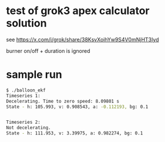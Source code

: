 # test of grok3 apex calculator solution

see https://x.com/i/grok/share/38KsvXoihYw9S4V0mNjHT3Iyd 

burner on/off + duration is ignored

# sample run

```bash
$ ./balloon_ekf
Timeseries 1:
Decelerating. Time to zero speed: 8.09801 s
State - h: 105.993, v: 0.908543, a: -0.112193, bg: 0.1


Timeseries 2:
Not decelerating.
State - h: 111.953, v: 3.39975, a: 0.982274, bg: 0.1
```